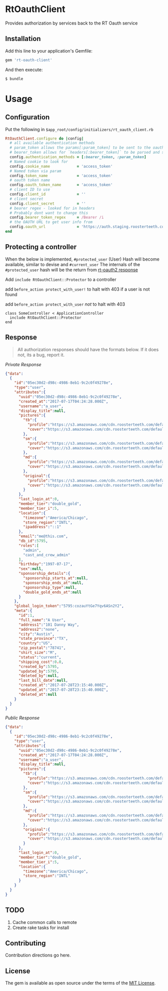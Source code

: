 # RtOauthClient

Provides authorization by services back to the RT Oauth service


## Installation
Add this line to your application's Gemfile:

```ruby
gem 'rt-oauth-client'
```

And then execute:
```bash
$ bundle
```

# Usage

## Configuration

Put the following in `$app_root/config/initializers/rt_oauth_client.rb`

```ruby
RtOauthClient.configure do |config|
  # all available authentication methods
  # param_token allows the params[:param_token] to be sent to the oauth server
  # bearer_token allows for `headers[:bearer_token]` to be parsed and sent to the oauth server
  config.authentication_methods = [:bearer_token, :param_token]
  # Named cookie to look for
  config.cookie_name            = 'access_token'
  # Named token via param
  config.token_name             = 'access_token'
  # oauth token name
  config.oauth_token_name       = 'access_token'
  # client ID to use
  config.client_id              = ''
  # client secret
  config.client_secret          = ''
  # bearer regex - looked for in headers
  # Probably dont want to change this
  config.bearer_token_regex     = /Bearer /i
  # the OAUTH URL to get user info from
  config.oauth_url              = 'https://auth.staging.roosterteeth.com'
end

```

## Protecting a controller

When the below is implemented, `#protected_user` (User) Hash will become available, similar to devise and `#current_user`
The internals of the `#protected_user` hash will be the return from [rt-oauth2 response](https://github.com/RoosterTeethProductions/rt-oauth2#response)

Add `include RtOauthClient::Protector` to a controller

add `before_action protect_with_user!` to halt with 403 if a user is not found

add `before_action protect_with_user` _not_ to halt with 403

```
class SomeController < ApplicationController
  include RtOauthClient::Protector
end
```

## Response

> All authorization responses should have the formats below.  If it does not, its a bug, report it. 

_Private Response_

```json
{"data":
  {
    "id":"05ec30d2-d98c-4986-8eb1-9c2c0f49278e",
    "type":"user",
    "attributes":{
      "uuid":"05ec30d2-d98c-4986-8eb1-9c2c0f49278e",
      "created_at":"2017-07-17T04:24:28.000Z",
      "username":"a_user",
      "display_title":null,
      "pictures":{
        "tb":{
          "profile":"https://s3.amazonaws.com/cdn.roosterteeth.com/default/tb/user_profile_female.jpg",
          "cover":"https://s3.amazonaws.com/cdn.roosterteeth.com/default/tb/generic_rt_cover.jpg"
        },
        "sm":{
          "profile":"https://s3.amazonaws.com/cdn.roosterteeth.com/default/sm/user_profile_female.jpg",
          "cover":"https://s3.amazonaws.com/cdn.roosterteeth.com/default/sm/generic_rt_cover.jpg"
        },
        "md":{
          "profile":"https://s3.amazonaws.com/cdn.roosterteeth.com/default/md/user_profile_female.jpg",
          "cover":"https://s3.amazonaws.com/cdn.roosterteeth.com/default/md/generic_rt_cover.jpg"
        },
        "original":{
          "profile":"https://s3.amazonaws.com/cdn.roosterteeth.com/default/original/user_profile_female.jpg",
          "cover":"https://s3.amazonaws.com/cdn.roosterteeth.com/default/original/generic_rt_cover.jpg"
        }
      },
      "last_login_at":0,
      "member_tier":"double_gold",
      "member_tier_i":5,
      "location":{
        "timezone":"America/Chicago",
        "store_region":"INTL",
        "ipaddress":"::1"
      },
      "email":"me@this.com",
      "db_id":5795,
      "roles":[
        "admin",
        "cast_and_crew_admin"
      ],
      "birthday":"1997-07-17",
      "sex":null,
      "sponsorship_details":{
        "sponsorship_starts_at":null,
        "sponsorship_ends_at":null,
        "sponsorship_type":null,
        "double_gold_ends_at":null
      }
    },
    "global_login_token":"5795:cozauYtGe7Yqv6ASn2Y2",
    "meta":{
      "id":1,
      "full_name":"A User",
      "address1":"101 Danny Way",
      "address2":"none",
      "city":"Austin",
      "state_province":"TX",
      "country":"US",
      "zip_postal":"78741",
      "shirt_size":"M",
      "status":"current",
      "shipping_cost":0.0,
      "created_by":5795,
      "updated_by":5795,
      "deleted_by":null,
      "last_bill_date":null,
      "created_at":"2017-07-28T23:15:40.000Z",
      "updated_at":"2017-07-28T23:15:40.000Z",
      "deleted_at":null
    }
  }
}
```

_Public Response_

```json
{"data":
  {
    "id":"05ec30d2-d98c-4986-8eb1-9c2c0f49278e",
    "type":"user",
    "attributes":{
      "uuid":"05ec30d2-d98c-4986-8eb1-9c2c0f49278e",
      "created_at":"2017-07-17T04:24:28.000Z",
      "username":"a_user",
      "display_title":null,
      "pictures":{
        "tb":{
          "profile":"https://s3.amazonaws.com/cdn.roosterteeth.com/default/tb/user_profile_female.jpg",
          "cover":"https://s3.amazonaws.com/cdn.roosterteeth.com/default/tb/generic_rt_cover.jpg"
        },
        "sm":{
          "profile":"https://s3.amazonaws.com/cdn.roosterteeth.com/default/sm/user_profile_female.jpg",
          "cover":"https://s3.amazonaws.com/cdn.roosterteeth.com/default/sm/generic_rt_cover.jpg"
        },
        "md":{
          "profile":"https://s3.amazonaws.com/cdn.roosterteeth.com/default/md/user_profile_female.jpg",
          "cover":"https://s3.amazonaws.com/cdn.roosterteeth.com/default/md/generic_rt_cover.jpg"
        },
        "original":{
          "profile":"https://s3.amazonaws.com/cdn.roosterteeth.com/default/original/user_profile_female.jpg",
          "cover":"https://s3.amazonaws.com/cdn.roosterteeth.com/default/original/generic_rt_cover.jpg"
        }
      },
      "last_login_at":0,
      "member_tier":"double_gold",
      "member_tier_i":5,
      "location":{
        "timezone":"America/Chicago",
        "store_region":"INTL"
      }
    }
  }
}
```


## TODO

1. Cache common calls to remote
1. Create rake tasks for install 

## Contributing
Contribution directions go here.

## License
The gem is available as open source under the terms of the [MIT License](http://opensource.org/licenses/MIT).

